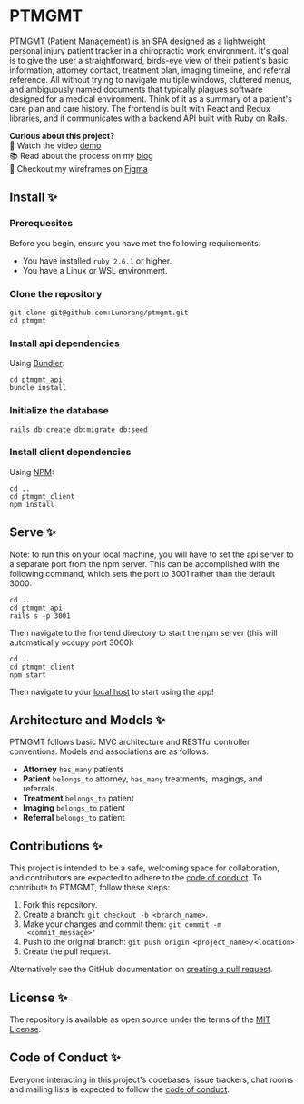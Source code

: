 # PTMGMT

PTMGMT (Patient Management) is an SPA designed as a lightweight personal injury patient tracker in a chiropractic work environment. It's goal is to give the user a straightforward, birds-eye view of their patient's basic information, attorney contact, treatment plan, imaging timeline, and referral reference. All without trying to navigate multiple windows, cluttered menus, and ambiguously named documents that typically plagues software designed for a medical environment. Think of it as a summary of a patient's care plan and care history. The frontend is built with React and Redux libraries, and it communicates with a backend API built with Ruby on Rails.

<b>Curious about this project?</b>  
:eyes: Watch the video [demo]()  
:books: Read about the process on my [blog](https://codebaby.hashnode.dev/my-first-reactredux-project-ptmgmt)  
:art: Checkout my wireframes on [Figma](https://www.figma.com/file/mesAN7jHePHl5Zr4BnMIsx/PTMGMT?node-id=0%3A1)  

## Install :sparkles:

### Prerequesites
Before you begin, ensure you have met the following requirements:

* You have installed `ruby 2.6.1` or higher.
* You have a Linux or WSL environment.

### Clone the repository

```shell
git clone git@github.com:Lunarang/ptmgmt.git
cd ptmgmt
```

### Install api dependencies

Using [Bundler](https://github.com/bundler/bundler):

```shell
cd ptmgmt_api
bundle install
```

### Initialize the database

```shell
rails db:create db:migrate db:seed
```

### Install client dependencies

Using [NPM](https://github.com/npm):

```shell
cd ..
cd ptmgmt_client
npm install
```

## Serve :sparkles:

Note: to run this on your local machine, you will have to set the api server to a separate port from the npm server.
This can be accomplished with the following command, which sets the port to 3001 rather than the default 3000:

```shell
cd ..
cd ptmgmt_api
rails s -p 3001
```

Then navigate to the frontend directory to start the npm server (this will automatically occupy port 3000):

```shell
cd ..
cd ptmgmt_client
npm start
```

Then navigate to your [local host](http://localhost:3000/) to start using the app!

## Architecture and Models :sparkles:

PTMGMT follows basic MVC architecture and RESTful controller conventions.
Models and associations are as follows:

* <b>Attorney</b> `has_many` patients
* <b>Patient</b> `belongs_to` attorney, `has_many` treatments, imagings, and referrals
* <b>Treatment</b> `belongs_to` patient
* <b>Imaging</b> `belongs_to` patient
* <b>Referral</b> `belongs_to` patient

## Contributions :sparkles:

This project is intended to be a safe, welcoming space for collaboration, and contributors are expected to adhere to the [code of conduct](https://github.com/lunarang/potted_plant_proposals/blob/master/CODE_OF_CONDUCT.md).
To contribute to PTMGMT, follow these steps:

1. Fork this repository.
2. Create a branch: `git checkout -b <branch_name>`.
3. Make your changes and commit them: `git commit -m '<commit_message>'`
4. Push to the original branch: `git push origin <project_name>/<location>`
5. Create the pull request.

Alternatively see the GitHub documentation on [creating a pull request](https://help.github.com/en/github/collaborating-with-issues-and-pull-requests/creating-a-pull-request).

## License :sparkles:

The repository is available as open source under the terms of the [MIT License](https://opensource.org/licenses/MIT).

## Code of Conduct :sparkles:

Everyone interacting in this project's codebases, issue trackers, chat rooms and mailing lists is expected to follow the [code of conduct](https://github.com/lunarang/ptmgmt/CODE_OF_CONDUCT.md).
